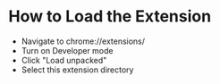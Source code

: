 # How to Load the Extension

- Navigate to chrome://extensions/
- Turn on Developer mode
- Click "Load unpacked"
- Select this extension directory



